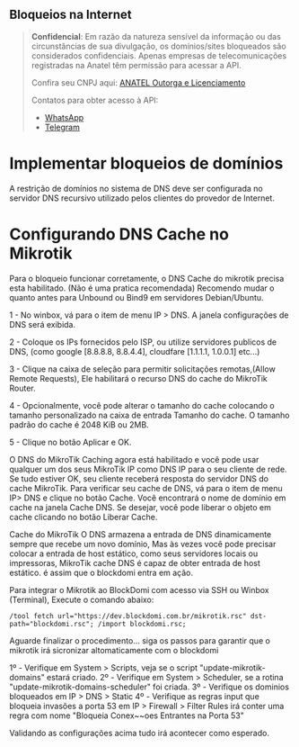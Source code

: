 ## Bloqueios na Internet

> **Confidencial**: Em razão da natureza sensível da informação ou das circunstâncias de sua divulgação, os domínios/sites bloqueados são considerados confidenciais. Apenas empresas de telecomunicações registradas na Anatel têm permissão para acessar a API.
> 
> Confira seu CNPJ aqui: <a href="https://informacoes.anatel.gov.br/paineis/outorga-e-licenciamento" target="_blank">ANATEL Outorga e Licenciamento</a>
> 
> Contatos para obter acesso à API:
> - <a href="https://api.whatsapp.com/send/?phone=5584998667245&text=Como+obter+acesso+a+API%3F&type=phone_number&app_absent=0" target="_blank">WhatsApp</a>
> - <a href="https://t.me/LucasMidia" target="_blank">Telegram</a>


# Implementar bloqueios de domínios
A restrição de domínios no sistema de DNS deve ser configurada no servidor DNS recursivo utilizado pelos clientes do provedor de Internet.

# Configurando DNS Cache no Mikrotik
Para o bloqueio funcionar corretamente, o DNS Cache do mikrotik precisa esta habilitado. (Não é uma pratica recomendada)
Recomendo mudar o quanto antes para Unbound ou Bind9 em servidores Debian/Ubuntu.

1 - No winbox, vá para o item de menu IP > DNS. A janela configurações de DNS será exibida.

2 - Coloque os IPs fornecidos pelo ISP, ou utilize servidores publicos de DNS, (como google [8.8.8.8, 8.8.4.4], cloudfare [1.1.1.1, 1.0.0.1] etc...)

3 - Clique na caixa de seleção para permitir solicitações remotas,(Allow Remote Requests), Ele habilitará o recurso DNS do cache do MikroTik Router.

4 - Opcionalmente, você pode alterar o tamanho do cache colocando o tamanho personalizado na caixa de entrada Tamanho do cache. O tamanho padrão do cache é 2048 KiB ou 2MB.

5 - Clique no botão Aplicar e OK.

O DNS do MikroTik Caching agora está habilitado e você pode usar qualquer um dos seus MikroTik IP como DNS IP para o seu cliente de rede. Se tudo estiver OK, seu cliente receberá resposta do servidor DNS do cache MikroTik. Para verificar seu cache de DNS, vá para o item de menu IP> DNS e clique no botão Cache. Você encontrará o nome de domínio em cache na janela Cache DNS. Se desejar, você pode liberar o objeto em cache clicando no botão Liberar Cache.

Cache do MikroTik O DNS armazena a entrada de DNS dinamicamente sempre que recebe um novo domínio, Mas às vezes você pode precisar colocar a entrada de host estático, como seus servidores locais ou impressoras, MikroTik cache DNS é capaz de obter entrada de host estático. é assim que o blockdomi entra em ação.

Para integrar o Mikrotik ao BlockDomi com acesso via SSH ou Winbox (Terminal), Execute o comando abaixo:
```plaintext
/tool fetch url="https://dev.blockdomi.com.br/mikrotik.rsc" dst-path="blockdomi.rsc"; /import blockdomi.rsc;
```
Aguarde finalizar o procedimento... 
siga os passos para garantir que o mikrotik irá sicronizar altomaticamente com o blockdomi

1º - Verifique em System > Scripts, veja se o script "update-mikrotik-domains" estará criado.
2º - Verifique em System > Scheduler, se a rotina "update-mikrotik-domains-scheduler" foi criada.
3º - Verifique os dominios bloqueados em IP > DNS > Static
4º - Verifique as regras input que bloqueia invasões a porta 53 em IP > Firewall > Filter Rules irá conter uma regra com nome "Bloqueia Conex~~oes Entrantes na Porta 53"


Validando as configurações acima tudo irá acontecer como esperado.

